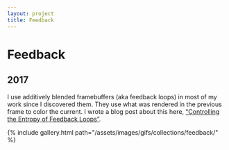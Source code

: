 ```yaml
---
layout: project
title: Feedback
---
```

# Feedback

## 2017

I use additively blended framebuffers (aka feedback loops) in most of my work since I discovered them. They use what was rendered in the previous frame to color the current. I wrote a blog post about this here, [“Controlling the Entropy of Feedback Loops”](https://docs.lost.show/blog/feedbackloops/).

{% include gallery.html path="/assets/images/gifs/collections/feedback/" %}

<script src="/assets/js/lightbox-gallery.js"></script>
